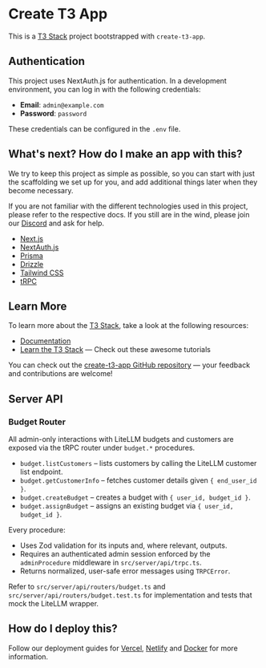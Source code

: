 # Create T3 App

This is a [T3 Stack](https://create.t3.gg/) project bootstrapped with `create-t3-app`.

## Authentication

This project uses NextAuth.js for authentication. In a development environment, you can log in with the following credentials:

-   **Email**: `admin@example.com`
-   **Password**: `password`

These credentials can be configured in the `.env` file.

## What's next? How do I make an app with this?

We try to keep this project as simple as possible, so you can start with just the scaffolding we set up for you, and add additional things later when they become necessary.

If you are not familiar with the different technologies used in this project, please refer to the respective docs. If you still are in the wind, please join our [Discord](https://t3.gg/discord) and ask for help.

- [Next.js](https://nextjs.org)
- [NextAuth.js](https://next-auth.js.org)
- [Prisma](https://prisma.io)
- [Drizzle](https://orm.drizzle.team)
- [Tailwind CSS](https://tailwindcss.com)
- [tRPC](https://trpc.io)

## Learn More

To learn more about the [T3 Stack](https://create.t3.gg/), take a look at the following resources:

- [Documentation](https://create.t3.gg/)
- [Learn the T3 Stack](https://create.t3.gg/en/faq#what-learning-resources-are-currently-available) — Check out these awesome tutorials

You can check out the [create-t3-app GitHub repository](https://github.com/t3-oss/create-t3-app) — your feedback and contributions are welcome!

## Server API

### Budget Router

All admin-only interactions with LiteLLM budgets and customers are exposed via the tRPC router under `budget.*` procedures.

- `budget.listCustomers` – lists customers by calling the LiteLLM customer list endpoint.
- `budget.getCustomerInfo` – fetches customer details given `{ end_user_id }`.
- `budget.createBudget` – creates a budget with `{ user_id, budget_id }`.
- `budget.assignBudget` – assigns an existing budget via `{ user_id, budget_id }`.

Every procedure:

- Uses Zod validation for its inputs and, where relevant, outputs.
- Requires an authenticated admin session enforced by the `adminProcedure` middleware in `src/server/api/trpc.ts`.
- Returns normalized, user-safe error messages using `TRPCError`.

Refer to `src/server/api/routers/budget.ts` and `src/server/api/routers/budget.test.ts` for implementation and tests that mock the LiteLLM wrapper.

## How do I deploy this?

Follow our deployment guides for [Vercel](https://create.t3.gg/en/deployment/vercel), [Netlify](https://create.t3.gg/en/deployment/netlify) and [Docker](https://create.t3.gg/en/deployment/docker) for more information.
